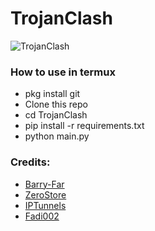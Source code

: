 # TrojanClash
<img title="TrojanClash" src="https://i.ibb.co.com/SQQ4KNt/image.png"><br>

### How to use in termux
* pkg install git
* Clone this repo
* cd TrojanClash
* pip install -r requirements.txt
* python main.py

### Credits:
* [Barry-Far](https://github.com/barry-far)
* [ZeroStore](https://vmesscf.zerostore.web.id)
* [IPTunnels](https://www.iptunnels.com)
* [Fadi002](https://github.com/Fadi002)
